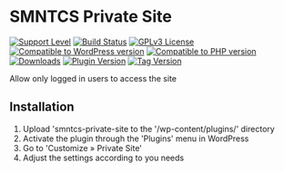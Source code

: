 # SMNTCS Private Site

[![Support Level](https://img.shields.io/badge/support-active-green.svg)](#support-level)
[![Build Status](https://api.travis-ci.com/nielslange/smntcs-private-site.svg?branch=master)](https://api.travis-ci.com/nielslange/smntcs-private-site)
[![GPLv3 License](https://img.shields.io/github/license/nielslange/smntcs-private-site.svg)](https://www.gnu.org/licenses/gpl.html)
[![Compatible to WordPress version](https://plugintests.com/plugins/smntcs-private-site/wp-badge.svg)](https://plugintests.com/plugins/smntcs-private-site/latest)
[![Compatible to PHP version](https://plugintests.com/plugins/smntcs-private-site/php-badge.svg)](https://plugintests.com/plugins/smntcs-private-site/latest)
[![Downloads](https://img.shields.io/wordpress/plugin/dt/smntcs-private-site.svg)](https://wordpress.org/plugins/smntcs-private-site/)
[![Plugin Version](https://img.shields.io/wordpress/plugin/v/smntcs-private-site.svg)](https://wordpress.org/plugins/smntcs-private-site/)
[![Tag Version](https://img.shields.io/github/tag/nielslange/smntcs-private-site.svg)](https://wordpress.org/plugins/smntcs-private-site/)

Allow only logged in users to access the site

## Installation

1. Upload 'smntcs-private-site to the '/wp-content/plugins/' directory
2. Activate the plugin through the 'Plugins' menu in WordPress
3. Go to 'Customize » Private Site'
4. Adjust the settings according to you needs
